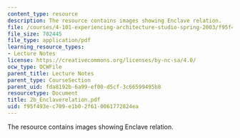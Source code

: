 ```yaml
---
content_type: resource
description: The resource contains images showing Enclave relation.
file: /courses/4-101-experiencing-architecture-studio-spring-2003/f95f493ec709e1b02f610061772824ea_2b_Enclaverelation.pdf
file_size: 702445
file_type: application/pdf
learning_resource_types:
- Lecture Notes
license: https://creativecommons.org/licenses/by-nc-sa/4.0/
ocw_type: OCWFile
parent_title: Lecture Notes
parent_type: CourseSection
parent_uid: fda8192b-6a99-ef00-d5cf-3c66599495b8
resourcetype: Document
title: 2b_Enclaverelation.pdf
uid: f95f493e-c709-e1b0-2f61-0061772824ea
---
```

The resource contains images showing Enclave relation.